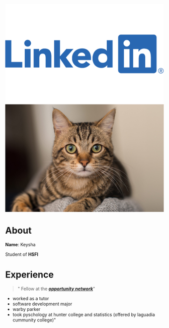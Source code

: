 ![linked](a9fc2a2b-4472-4151-8efa-3c7a306097bf_3400x2125.png)
![cat](cat-10-e1573844975155-scaled.jpg)
# About
**Name**: Keysha 

Student of **HSFI**

# **Experience**
> " Fellow at the [**_opportunity network_**](https://opportunitynetwork.org/)"
* worked as a tutor
* software development major
* warby parker
* took pyschology at hunter college and statistics (offered by laguadia cummunity college)"
